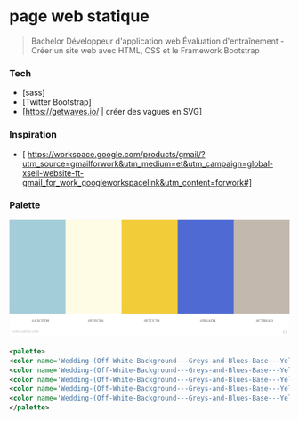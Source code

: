 # page web statique

> Bachelor Développeur d'application web
> Évaluation d'entraînement - Créer un site web avec HTML, CSS et le Framework Bootstrap

### Tech

- [sass]
- [Twitter Bootstrap]
- [https://getwaves.io/ | créer des vagues en SVG]

### Inspiration

- [ https://workspace.google.com/products/gmail/?utm_source=gmailforwork&utm_medium=et&utm_campaign=global-xsell-website-ft-gmail_for_work_googleworkspacelink&utm_content=forwork#]

### Palette

![Screenshot](palette.jpeg)

```xml
<palette>
<color name='Wedding-(Off-White-Background---Greys-and-Blues-Base---Yellow-Accent)-1' rgb='A3CDD9' r='163' g='205' b='216' />
<color name='Wedding-(Off-White-Background---Greys-and-Blues-Base---Yellow-Accent)-2' rgb='FFFCE6' r='255' g='251' b='230' />
<color name='Wedding-(Off-White-Background---Greys-and-Blues-Base---Yellow-Accent)-3' rgb='F2CC39' r='242' g='204' b='56' />
<color name='Wedding-(Off-White-Background---Greys-and-Blues-Base---Yellow-Accent)-4' rgb='506AD4' r='80' g='105' b='212' />
<color name='Wedding-(Off-White-Background---Greys-and-Blues-Base---Yellow-Accent)-5' rgb='C2B8AD' r='193' g='184' b='172' />
</palette>
```
